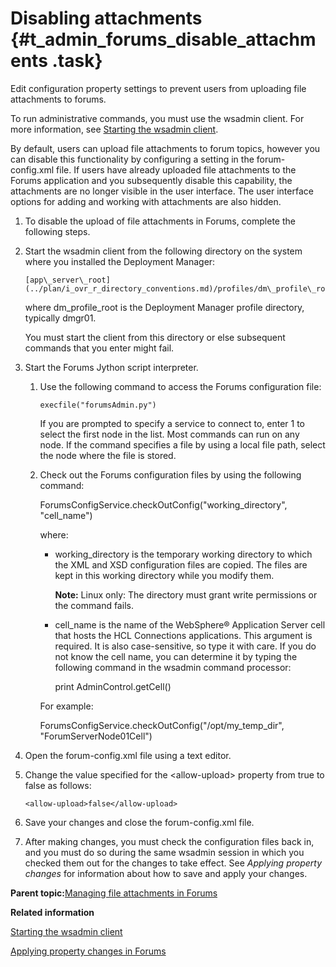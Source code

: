 # Disabling attachments {#t_admin_forums_disable_attachments .task}

Edit configuration property settings to prevent users from uploading file attachments to forums.

To run administrative commands, you must use the wsadmin client. For more information, see [Starting the wsadmin client](t_admin_wsadmin_starting.md).

By default, users can upload file attachments to forum topics, however you can disable this functionality by configuring a setting in the forum-config.xml file. If users have already uploaded file attachments to the Forums application and you subsequently disable this capability, the attachments are no longer visible in the user interface. The user interface options for adding and working with attachments are also hidden.

1.  To disable the upload of file attachments in Forums, complete the following steps.
2.  Start the wsadmin client from the following directory on the system where you installed the Deployment Manager:

    ```
    [app\_server\_root](../plan/i_ovr_r_directory_conventions.md)/profiles/dm\_profile\_root/bin
    ```

    where dm\_profile\_root is the Deployment Manager profile directory, typically dmgr01.

    You must start the client from this directory or else subsequent commands that you enter might fail.

3.  Start the Forums Jython script interpreter.

    1.  Use the following command to access the Forums configuration file:

        ```
        execfile("forumsAdmin.py")
        ```

        If you are prompted to specify a service to connect to, enter 1 to select the first node in the list. Most commands can run on any node. If the command specifies a file by using a local file path, select the node where the file is stored.

    2.  Check out the Forums configuration files by using the following command:

        ForumsConfigService.checkOutConfig\("working\_directory", "cell\_name"\)

        where:

        -   working\_directory is the temporary working directory to which the XML and XSD configuration files are copied. The files are kept in this working directory while you modify them.

            **Note:** Linux only: The directory must grant write permissions or the command fails.

        -   cell\_name is the name of the WebSphere® Application Server cell that hosts the HCL Connections applications. This argument is required. It is also case-sensitive, so type it with care. If you do not know the cell name, you can determine it by typing the following command in the wsadmin command processor:

            print AdminControl.getCell\(\)

        For example:

        ForumsConfigService.checkOutConfig\("/opt/my\_temp\_dir", "ForumServerNode01Cell"\)

4.  Open the forum-config.xml file using a text editor.

5.  Change the value specified for the <allow-upload\> property from true to false as follows:

    ```
    <allow-upload>false</allow-upload>
    ```

6.  Save your changes and close the forum-config.xml file.

7.  After making changes, you must check the configuration files back in, and you must do so during the same wsadmin session in which you checked them out for the changes to take effect. See *Applying property changes* for information about how to save and apply your changes.


**Parent topic:**[Managing file attachments in Forums](../admin/c_admin_forums_manage_attachments.md)

**Related information**  


[Starting the wsadmin client](../admin/t_admin_wsadmin_starting.md)

[Applying property changes in Forums](../admin/t_admin_forums_save_changes.md)

